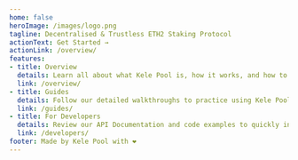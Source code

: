 ```yaml
---
home: false
heroImage: /images/logo.png
tagline: Decentralised & Trustless ETH2 Staking Protocol
actionText: Get Started →
actionLink: /overview/
features:
- title: Overview
  details: Learn all about what Kele Pool is, how it works, and how to use it with an easy-to-read series of articles.
  link: /overview/
- title: Guides
  details: Follow our detailed walkthroughs to practice using Kele Pool on the Prater test network, from staking ETH to running a node.
  link: /guides/
- title: For Developers
  details: Review our API Documentation and code examples to quickly integrate your application with our protocol.
  link: /developers/
footer: Made by Kele Pool with ❤️
---
```


<home /> 